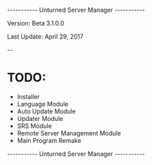 ----------- Unturned Server Manager -----------

Version: Beta 3.1.0.0

Last Update: April 29, 2017

--

# TODO:

* Installer
* Language Module
* Auto Update Module
* Updater Module
* SRS Module
* Remote Server Management Module
* Main Program Remake

----------- Unturned Server Manager -----------
